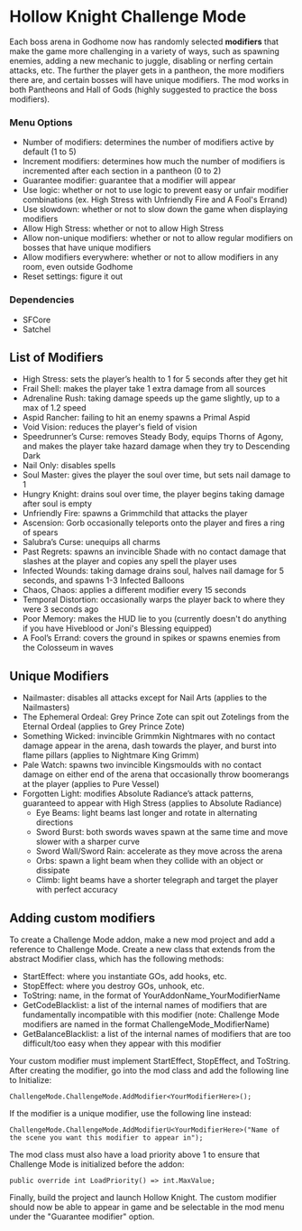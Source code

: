 # Hollow Knight Challenge Mode

Each boss arena in Godhome now has randomly selected **modifiers** that make the game more challenging in a variety of ways, such as spawning enemies, adding a new mechanic to juggle, disabling or nerfing certain attacks, etc. The further the player gets in a pantheon, the more modifiers there are, and certain bosses will have unique modifiers. The mod works in both Pantheons and Hall of Gods (highly suggested to practice the boss modifiers).

### Menu Options
- Number of modifiers: determines the number of modifiers active by default (1 to 5)
- Increment modifiers: determines how much the number of modifiers is incremented after each section in a pantheon (0 to 2)
- Guarantee modifier: guarantee that a modifier will appear
- Use logic: whether or not to use logic to prevent easy or unfair modifier combinations (ex. High Stress with Unfriendly Fire and A Fool's Errand)
- Use slowdown: whether or not to slow down the game when displaying modifiers
- Allow High Stress: whether or not to allow High Stress
- Allow non-unique modifiers: whether or not to allow regular modifiers on bosses that have unique modifiers
- Allow modifiers everywhere: whether or not to allow modifiers in any room, even outside Godhome
- Reset settings: figure it out

### Dependencies
- SFCore
- Satchel

## List of Modifiers
- High Stress: sets the player’s health to 1 for 5 seconds after they get hit
- Frail Shell: makes the player take 1 extra damage from all sources
- Adrenaline Rush: taking damage speeds up the game slightly, up to a max of 1.2 speed
- Aspid Rancher: failing to hit an enemy spawns a Primal Aspid
- Void Vision: reduces the player's field of vision
- Speedrunner’s Curse: removes Steady Body, equips Thorns of Agony, and makes the player take hazard damage when they try to Descending Dark
- Nail Only: disables spells
- Soul Master: gives the player the soul over time, but sets nail damage to 1
- Hungry Knight: drains soul over time, the player begins taking damage after soul is empty
- Unfriendly Fire: spawns a Grimmchild that attacks the player
- Ascension: Gorb occasionally teleports onto the player and fires a ring of spears
- Salubra’s Curse: unequips all charms
- Past Regrets: spawns an invincible Shade with no contact damage that slashes at the player and copies any spell the player uses
- Infected Wounds: taking damage drains soul, halves nail damage for 5 seconds, and spawns 1-3 Infected Balloons
- Chaos, Chaos: applies a different modifier every 15 seconds
- Temporal Distortion: occasionally warps the player back to where they were 3 seconds ago
- Poor Memory: makes the HUD lie to you (currently doesn't do anything if you have Hiveblood or Joni's Blessing equipped)
- A Fool’s Errand: covers the ground in spikes or spawns enemies from the Colosseum in waves

## Unique Modifiers
- Nailmaster: disables all attacks except for Nail Arts (applies to the Nailmasters)
- The Ephemeral Ordeal: Grey Prince Zote can spit out Zotelings from the Eternal Ordeal (applies to Grey Prince Zote)
- Something Wicked: invincible Grimmkin Nightmares with no contact damage appear in the arena, dash towards the player, and burst into flame pillars (applies to Nightmare King Grimm)
- Pale Watch: spawns two invincible Kingsmoulds with no contact damage on either end of the arena that occasionally throw boomerangs at the player (applies to Pure Vessel)
- Forgotten Light: modifies Absolute Radiance’s attack patterns, guaranteed to appear with High Stress (applies to Absolute Radiance)
  - Eye Beams: light beams last longer and rotate in alternating directions
  - Sword Burst: both swords waves spawn at the same time and move slower with a sharper curve
  - Sword Wall/Sword Rain: accelerate as they move across the arena
  - Orbs: spawn a light beam when they collide with an object or dissipate
  - Climb: light beams have a shorter telegraph and target the player with perfect accuracy

## Adding custom modifiers
To create a Challenge Mode addon, make a new mod project and add a reference to Challenge Mode. Create a new class that extends from the abstract Modifier class, which has the following methods:

- StartEffect: where you instantiate GOs, add hooks, etc.
- StopEffect: where you destroy GOs, unhook, etc.
- ToString: name, in the format of YourAddonName_YourModifierName
- GetCodeBlacklist: a list of the internal names of modifiers that are fundamentally incompatible with this modifier (note: Challenge Mode modifiers are named in the format ChallengeMode_ModifierName)
- GetBalanceBlacklist: a list of the internal names of modifiers that are too difficult/too easy when they appear with this modifier

Your custom modifier must implement StartEffect, StopEffect, and ToString. After creating the modifier, go into the mod class and add the following line to Initialize:
```
ChallengeMode.ChallengeMode.AddModifier<YourModifierHere>();
```
If the modifier is a unique modifier, use the following line instead:
```
ChallengeMode.ChallengeMode.AddModifierU<YourModifierHere>("Name of the scene you want this modifier to appear in");
```
The mod class must also have a load priority above 1 to ensure that Challenge Mode is initialized before the addon:
```
public override int LoadPriority() => int.MaxValue;
```
Finally, build the project and launch Hollow Knight. The custom modifier should now be able to appear in game and be selectable in the mod menu under the "Guarantee modifier" option.
